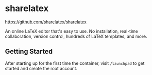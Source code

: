 # sharelatex

https://github.com/sharelatex/sharelatex

An online LaTeX editor that's easy to use. No installation, real-time
collaboration, version control, hundreds of LaTeX templates, and more.

## Getting Started

After starting up for the first time the container, visit `/launchpad` to get
started and create the root account.
